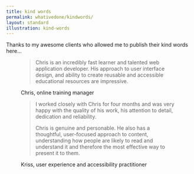 ```yaml
---
title: kind words
permalink: whativedone/kindwords/
layout: standard
illustration: kind-words
---
```


Thanks to my awesome clients who allowed me to publish their kind words here…

<figure class="quote">
	<blockquote>Chris is an incredibly fast learner and talented web application developer. His approach to user interface design, and ability to create reusable and accessible educational resources are impressive.</blockquote>
	<figcaption>Chris, online training manager</figcaption>
</figure>

<figure class="quote">
	<blockquote>
		<p>I worked closely with Chris for four months and was very happy with the quality of his work, his attention to detail, dedication and reliability.</p>
		<p>Chris is genuine and personable. He also has a thoughtful, user-focused approach to content, understanding how people are likely to read and understand it and therefore the most effective way to present it to them.</p>
	</blockquote>
	<figcaption>Kriss, user experience and accessibility practitioner</figcaption>
</figure>

